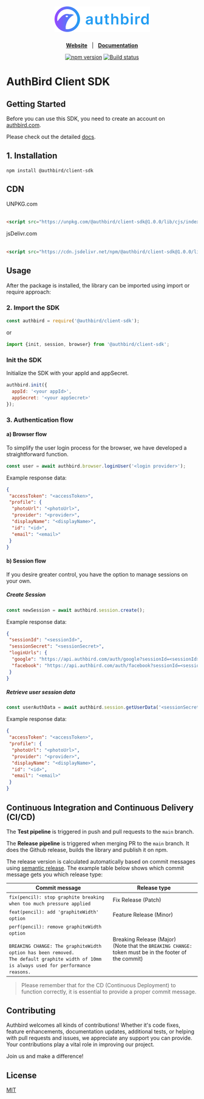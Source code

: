 <h1 align="center">
    <b>
        <a href="https://axios-http.com">
            <img src="assets/authbird_logo.png" alt="AuthBird Logo"/>
        </a>
    </b>
</h1>

<p align="center">
    <a href="https://authbird.com/"><b>Website</b></a> &nbsp; | &nbsp;
    <a href="https://docs.authbird.com"><b>Documentation</b></a>
</p>

<div align="center">

[![npm version](https://img.shields.io/npm/v/@authbird/client-sdk.svg?style=flat-square)](https://www.npmjs.org/package/@authbird/client-sdk)
[![Build status](https://img.shields.io/github/actions/workflow/status/authbird/client-sdk/release.yml?branch=main&label=CI&logo=github&style=flat-square)](https://github.com/authbird/client-sdk/actions/workflows/release.yml)

</div>

# AuthBird Client SDK

## Getting Started

Before you can use this SDK, you need to create an account on [authbird.com](https://authbird.com).

Please check out the detailed [docs](https://docs.authbird.com).

## 1. Installation

```shell
npm install @authbird/client-sdk
```

## CDN

UNPKG.com

```html

<script src="https://unpkg.com/@authbird/client-sdk@1.0.0/lib/cjs/index.js"></script>
```

jsDelivr.com

```html

<script src="https://cdn.jsdelivr.net/npm/@authbird/client-sdk@1.0.0/lib/cjs/index.js"></script>
```

## Usage

After the package is installed, the library can be imported using import or require approach:

### 2. Import the SDK

```javascript
const authbird = require('@authbird/client-sdk');
```

or

```typescript
import {init, session, browser} from '@authbird/client-sdk';
```

### Init the SDK

Initialize the SDK with your appId and appSecret.

```javascript
authbird.init({
  appId: '<your appId>',
  appSecret: '<your appSecret>'
});
```

### 3. Authentication flow

#### a) Browser flow

To simplify the user login process for the browser, we have developed a straightforward function. 

```javascript
const user = await authbird.browser.loginUser('<login provider>');
```

Example response data:

```json
{
 "accessToken": "<accessToken>",
 "profile": {
  "photoUrl": "<photoUrl>",
  "provider": "<provider>",
  "displayName": "<displayName>",
  "id": "<id>",
  "email": "<email>"
 }
}
```

#### b) Session flow

If you desire greater control, you have the option to manage sessions on your own.

##### Create Session

```javascript
const newSession = await authbird.session.create();
```

Example response data:

```json
{
 "sessionId": "<sessionId>",
 "sessionSecret": "<sessionSecret>",
 "loginUrls": {
  "google": "https://api.authbird.com/auth/google?sessionId=<sessionId>",
  "facebook": "https://api.authbird.com/auth/facebook?sessionId=<sessionId>"
 }
}
```

##### Retrieve user session data

```javascript
const userAuthData = await authbird.session.getUserData('<sessionSecret>');
```

Example response data:

```json
{
 "accessToken": "<accessToken>",
 "profile": {
  "photoUrl": "<photoUrl>",
  "provider": "<provider>",
  "displayName": "<displayName>",
  "id": "<id>",
  "email": "<email>"
 }
}
```

## Continuous Integration and Continuous Delivery  (CI/CD)

The **Test pipeline** is triggered in push and pull requests to the `main` branch.

The **Release pipeline** is triggered when merging PR to the `main` branch.
It does the Github release, builds the library and publish it on npm.

The release version is calculated automatically based on commit messages
using [semantic release](https://github.com/semantic-release/semantic-release).
The example table below shows which commit message gets you which release type:

| Commit message                                                                                                                                                                                   | Release type                                                                                                 |
|--------------------------------------------------------------------------------------------------------------------------------------------------------------------------------------------------|--------------------------------------------------------------------------------------------------------------|
| `fix(pencil): stop graphite breaking when too much pressure applied`                                                                                                                             | Fix Release (Patch)                                                                                          |
| `feat(pencil): add 'graphiteWidth' option`                                                                                                                                                       | Feature Release (Minor)                                                                                      |
| `perf(pencil): remove graphiteWidth option`<br><br>`BREAKING CHANGE: The graphiteWidth option has been removed.`<br>`The default graphite width of 10mm is always used for performance reasons.` | Breaking Release (Major) <br/> (Note that the `BREAKING CHANGE: ` token must be in the footer of the commit) |


> Please remember that for the CD (Continuous Deployment) to function correctly, it is essential to provide a proper commit message.

## Contributing

Authbird welcomes all kinds of contributions! Whether it's code fixes,
feature enhancements, documentation updates, additional tests,
or helping with pull requests and issues, we appreciate any support you can provide.
Your contributions play a vital role in improving our project.

Join us and make a difference!

## License

[MIT](LICENSE)
